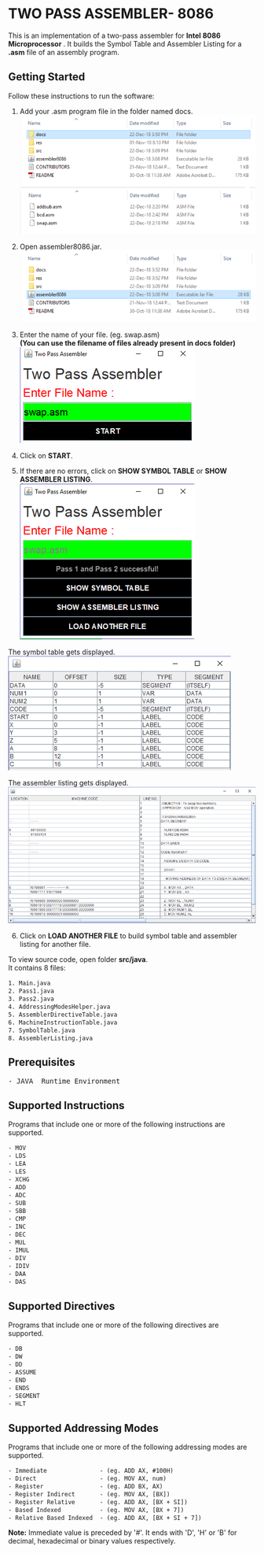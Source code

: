 # TWO PASS ASSEMBLER- 8086

This	is	an	implementation	of	a	two-pass	assembler	for
**Intel	8086	Microprocessor** .	It	builds	the	Symbol	Table and Assembler Listing	for	a	 **.asm** file
of	an	assembly	program.

## Getting	Started

Follow	these	instructions	to	run	the	software:
  
1. Add your .asm program file in the folder named docs.  
![](https://github.com/priyankamadhwal/Two-Pass-Assembler/blob/master/res/img1.PNG)  
![](https://github.com/priyankamadhwal/Two-Pass-Assembler/blob/master/res/img2.PNG)  
  
2. Open assembler8086.jar.  
![](https://github.com/priyankamadhwal/Two-Pass-Assembler/blob/master/res/img3.PNG)  
  
3. Enter the name of your file. (eg. swap.asm)   
**(You can use the filename of files already present in docs folder)**    
![](https://github.com/priyankamadhwal/Two-Pass-Assembler/blob/master/res/img4.PNG)  
  
4. Click on **START**.   
  
5. If there are no errors, click on **SHOW SYMBOL TABLE** or **SHOW ASSEMBLER LISTING**.  
![](https://github.com/priyankamadhwal/Two-Pass-Assembler/blob/master/res/img5.PNG)  
    
The	symbol	table	gets	displayed.    
![](https://github.com/priyankamadhwal/Two-Pass-Assembler/blob/master/res/img6.PNG)    
     
The assembler listing gets displayed.    
![](https://github.com/priyankamadhwal/Two-Pass-Assembler/blob/master/res/img7.PNG)    
    
6. Click on **LOAD ANOTHER FILE** to build symbol table and assembler listing for another file.  
  
    
To view source code, open folder **src/java**.  
It	contains	8	files:  
```
1. Main.java
2. Pass1.java
3. Pass2.java
4. AddressingModesHelper.java
5. AssemblerDirectiveTable.java
6. MachineInstructionTable.java
7. SymbolTable.java
8. AssemblerListing.java
```  
  
## Prerequisites
<pre>
- JAVA	Runtime	Environment
</pre> 
## Supported	Instructions
  
Programs that include	one	or more	of the	following	instructions are supported.  
```
- MOV    
- LDS  
- LEA  
- LES  
- XCHG  
- ADD
- ADC
- SUB
- SBB
- CMP
- INC
- DEC
- MUL
- IMUL
- DIV
- IDIV
- DAA
- DAS
```
  
## Supported	Directives

Programs	that	include	one	or	more	of the	following	directives	are supported.
 ``` 
- DB
- DW
- DD
- ASSUME
- END
- ENDS
- SEGMENT
- HLT
```
  
## Supported	Addressing	Modes

Programs	that	include	one	or	more	of	the	following	addressing	modes are	supported.  
 ``` 
- Immediate               - (eg. ADD AX, #100H)
- Direct                  - (eg. MOV AX, num)
- Register                - (eg. ADD BX, AX)  
- Register Indirect       - (eg. MOV AX, [BX])
- Register Relative       - (eg. ADD AX, [BX + SI])
- Based Indexed           - (eg. MOV AX, [BX + 7])
- Relative Based Indexed  - (eg. ADD AX, [BX + SI + 7])
```
**Note:** Immediate value is preceded by '#'. It ends with 'D', 'H' or 'B' for decimal, hexadecimal or binary values respectively.
